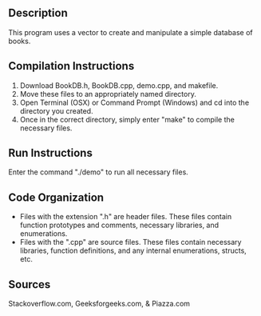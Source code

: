 ## Description

This program uses a vector to create and manipulate a simple database of books.

## Compilation Instructions

1. Download BookDB.h, BookDB.cpp, demo.cpp, and makefile.
2. Move these files to an appropriately named directory.
3. Open Terminal (OSX) or Command Prompt (Windows) and cd into the directory you created.
4. Once in the correct directory, simply enter "make" to compile the necessary files.

## Run Instructions

Enter the command "./demo" to run all necessary files.

## Code Organization

- Files with the extension ".h" are header files. These files contain function prototypes and comments, necessary libraries, and enumerations.
- Files with the ".cpp" are source files. These files contain necessary libraries, function definitions, and any internal enumerations, structs, etc.

## Sources

Stackoverflow.com, Geeksforgeeks.com, & Piazza.com
